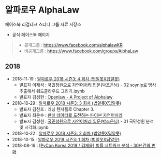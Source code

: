 # 알파로우 AlphaLaw
페이스북 리걸테크 스터디 그룹 자료 저장소
- 공식 페이스북 페이지
> - 공개그룹 : https://www.facebook.com/alphalawKR
> - 비공개그룹 : https://www.facebook.com/groups/AlphaLaw

## 2018
 - 2018-11-19 : [알파로우 2018 시즌3: 4 회차 (법알못X딥알못)](https://www.facebook.com/events/413568462512170)
   - 발표자 이재석 : [국민청원으로 자연어처리 입문(박조은님)](https://drive.google.com/drive/folders/1v2qzxz1aNozdfuJ33SZwIuzcb8MfI8FF) - 02 soynlp로 명사추출해서 워드클라우드 그리기.ipynb
   - 발표자 김성현 : [Openlaw - A Project of Alphalaw](https://www.slideshare.net/SunghyunKim4/openlaw-123367715)
 - 2018-10-29 : [알파로우 2018 시즌3: 3 회차 (법알못X딥알못)](https://www.facebook.com/events/1868963176553172)
   - 발표자 김찬호 : 러닝 텐서플로 Chapter 3.
   - 발표자 최윤수 : [
판례 데이터로 도전하는 파이썬 자연어처리](https://github.com/yunsu246/OpenLawData-Analysis/blob/master/OpenlawdbWithSoynlp.ipynb)
   - 발표자 김성현 : [국민청원으로 자연어처리 입문(박조은님)](https://drive.google.com/drive/folders/1v2qzxz1aNozdfuJ33SZwIuzcb8MfI8FF) - 01 국민청원 분석 및 시각화.ipynb
 - 2018-10-22 : [알파로우 2018 시즌3: 2 회차 (법알못X딥알못)](https://www.facebook.com/events/284951825679111)
 - 2018-10-15 : [알파로우 2018 시즌3: 1 회차 (법알못X딥알못)](https://www.facebook.com/events/280369319472329)
 - 2018-08-16 : [[PyCon Korea 2018 / 김재윤] 법률 네트워크 분석 - 30년간의 변화](https://www.slideshare.net/ssuser32e51e/changes-in-legal-citation-network-over-30-yearspycon-korea-2018?fbclid=IwAR0m3M7rCjl-f6jaxea7JvcZdDo9WApLB-g2OY9bm8Lj_uSQvGBIlaYjfEw)
